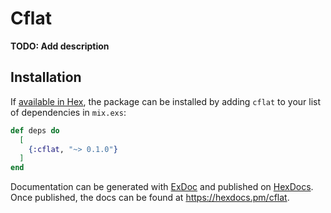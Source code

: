# Cflat

**TODO: Add description**

## Installation

If [available in Hex](https://hex.pm/docs/publish), the package can be installed
by adding `cflat` to your list of dependencies in `mix.exs`:

```elixir
def deps do
  [
    {:cflat, "~> 0.1.0"}
  ]
end
```

Documentation can be generated with [ExDoc](https://github.com/elixir-lang/ex_doc)
and published on [HexDocs](https://hexdocs.pm). Once published, the docs can
be found at <https://hexdocs.pm/cflat>.

